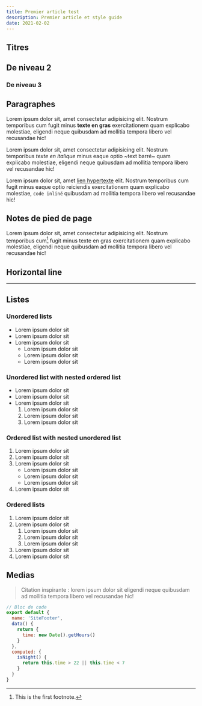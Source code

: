 ```yaml
---
title: Premier article test
description: Premier article et style guide
date: 2021-02-02
---
```


## Titres
## De niveau 2

### De niveau 3


## Paragraphes

Lorem ipsum dolor sit, amet consectetur adipisicing elit. Nostrum temporibus cum fugit minus **texte en gras** exercitationem quam explicabo molestiae, eligendi neque quibusdam ad mollitia tempora libero vel recusandae hic!

Lorem ipsum dolor sit, amet consectetur adipisicing elit. Nostrum temporibus *texte en italique* minus eaque optio ~text barré~ quam explicabo molestiae, eligendi neque quibusdam ad mollitia tempora libero vel recusandae hic!

Lorem ipsum dolor sit, amet [lien hypertexte](#) elit. Nostrum temporibus cum fugit minus eaque optio reiciendis exercitationem quam explicabo molestiae, `code inliné` quibusdam ad mollitia tempora libero vel recusandae hic!

## Notes de pied de page

Lorem ipsum dolor sit, amet consectetur adipisicing elit. Nostrum temporibus cum[^1] fugit minus texte en gras exercitationem quam explicabo molestiae, eligendi neque quibusdam ad mollitia tempora libero vel recusandae hic!

## Horizontal line

---

## Listes

### Unordered lists

- Lorem ipsum dolor sit
- Lorem ipsum dolor sit
- Lorem ipsum dolor sit
    - Lorem ipsum dolor sit
    - Lorem ipsum dolor sit
    - Lorem ipsum dolor sit

### Unordered list with nested ordered list

- Lorem ipsum dolor sit
- Lorem ipsum dolor sit
- Lorem ipsum dolor sit
    1. Lorem ipsum dolor sit
    2. Lorem ipsum dolor sit
    3. Lorem ipsum dolor sit

### Ordered list with nested unordered list

1. Lorem ipsum dolor sit
2. Lorem ipsum dolor sit
3. Lorem ipsum dolor sit
    - Lorem ipsum dolor sit
    - Lorem ipsum dolor sit
    - Lorem ipsum dolor sit
4. Lorem ipsum dolor sit

### Ordered lists

1. Lorem ipsum dolor sit
2. Lorem ipsum dolor sit
    1. Lorem ipsum dolor sit
    2. Lorem ipsum dolor sit
    3. Lorem ipsum dolor sit
3. Lorem ipsum dolor sit
4. Lorem ipsum dolor sit



## Medias

> Citation inspirante : lorem ipsum dolor sit eligendi neque quibusdam ad mollitia tempora libero vel recusandae hic!

```js
// Bloc de code
export default {
  name: 'SiteFooter',
  data() {
    return {
      time: new Date().getHours()
    }
  },
  computed: {
    isNight() {
      return this.time > 22 || this.time < 7
    }
  }
}
```

[^1]: This is the first footnote.